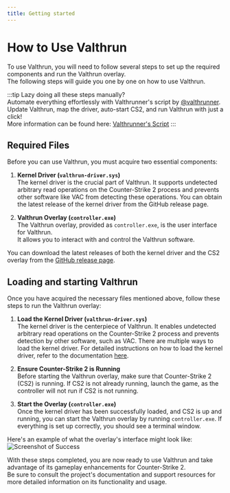 ```yaml
---
title: Getting started
---
```


# How to Use Valthrun
To use Valthrun, you will need to follow several steps to set up the required components and run the Valthrun overlay.  
The following steps will guide you one by one on how to use Valthrun.  
  
:::tip
Lazy doing all these steps manually?  
Automate everything effortlessly with Valthrunner's script by [@valthrunner](https://github.com/valthrunner).  
Update Valthrun, map the driver, auto-start CS2, and run Valthrun with just a click!  
More information can be found here: [Valthrunner's Script](./community_script_valthrunner)
:::

## Required Files
Before you can use Valthrun, you must acquire two essential components:

1. **Kernel Driver (`valthrun-driver.sys`)**  
The kernel driver is the crucial part of Valthrun. 
It supports undetected arbitrary read operations on the Counter-Strike 2 process and prevents other software like VAC from detecting these operations. 
You can obtain the latest release of the kernel driver from the GitHub release page.  

2. **Valthrun Overlay (`controller.exe`)**  
The Valthrun overlay, provided as `controller.exe`, is the user interface for Valthrun.  
It allows you to interact with and control the Valthrun software.

You can download the latest releases of both the kernel driver and the CS2 overlay from the [GitHub release page](https://github.com/Valthrun/Valthrun/releases).
  
## Loading and starting Valthrun
Once you have acquired the necessary files mentioned above, follow these steps to run the Valthrun overlay:

1. **Load the Kernel Driver (`valthrun-driver.sys`)**  
The kernel driver is the centerpiece of Valthrun. 
It enables undetected arbitrary read operations on the Counter-Strike 2 process and prevents detection by other software, such as VAC.
There are multiple ways to load the kernel driver. 
For detailed instructions on how to load the kernel driver, refer to the documentation [here](./driver).

2. **Ensure Counter-Strike 2 is Running**  
Before starting the Valthrun overlay, make sure that Counter-Strike 2 (CS2) is running. 
If CS2 is not already running, launch the game, as the controller will not run if CS2 is not running.

3. **Start the Overlay (`controller.exe`)**  
Once the kernel driver has been successfully loaded, and CS2 is up and running, 
you can start the Valthrun overlay by running `controller.exe`. 
If everything is set up correctly, you should see a terminal window.

Here's an example of what the overlay's interface might look like:
![Screenshot of Success](@site/docs/_media/screenshot_controller_success.png)

With these steps completed, you are now ready to use Valthrun and take advantage of its gameplay enhancements for Counter-Strike 2.  
Be sure to consult the project's documentation and support resources for more detailed information on its functionality and usage.
